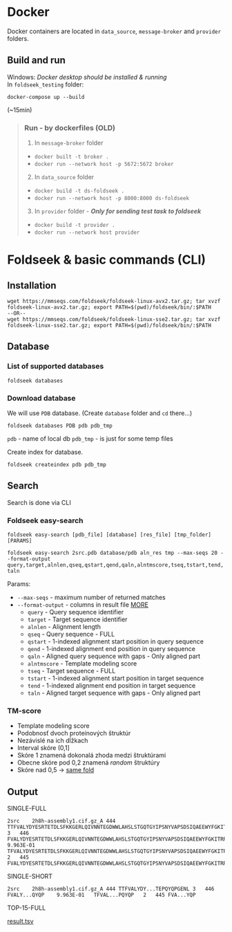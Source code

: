 # Docker

Docker containers are located in `data_source`, `message-broker` and `provider` folders.

## Build and run

Windows: *Docker desktop should be installed & running*  
In `foldseek_testing` folder:  

```
docker-compose up --build
``` 

(~15min)


> ### Run - by dockerfiles (OLD)
> 1. In `message-broker` folder
>   - `docker built -t broker .`
>   - `docker run --network host -p 5672:5672 broker`
> 2. In `data_source` folder
>   - `docker build -t ds-foldseek .`
>   - `docker run --network host -p 8000:8000 ds-foldseek`
> 3. In `provider` folder - ***Only for sending test task to foldseek***
>   - `docker build -t provider .`
>   - `docker run --network host provider`

# Foldseek & basic commands (CLI)

## Installation

```
wget https://mmseqs.com/foldseek/foldseek-linux-avx2.tar.gz; tar xvzf foldseek-linux-avx2.tar.gz; export PATH=$(pwd)/foldseek/bin/:$PATH
--OR--
wget https://mmseqs.com/foldseek/foldseek-linux-sse2.tar.gz; tar xvzf foldseek-linux-sse2.tar.gz; export PATH=$(pwd)/foldseek/bin/:$PATH
```

## Database

### List of supported databases

`foldseek databases`

### Download database

We will use `PDB` database. (Create `database` folder and `cd` there...)

`foldseek databases PDB pdb pdb_tmp`

`pdb` - name of local db
`pdb_tmp` - is just for some temp files

Create index for database.

`foldseek createindex pdb pdb_tmp`

## Search

Search is done via CLI

### Foldseek easy-search

`foldseek easy-search [pdb_file] [database] [res_file] [tmp_folder] [PARAMS]`  

`foldseek easy-search 2src.pdb database/pdb aln_res tmp --max-seqs 20 --format-output query,target,alnlen,qseq,qstart,qend,qaln,alntmscore,tseq,tstart,tend,taln`


Params:
- `--max-seqs` - maximum number of returned matches
- `--format-output` - columns in result file [MORE](https://github.com/soedinglab/MMseqs2/wiki#custom-alignment-format-with-convertalis)
  - `query` - Query sequence identifier
  - `target` - Target sequence identifier
  - `alnlen` - Alignment length
  - `qseq` - Query sequence - FULL
  - `qstart` - 1-indexed alignment start position in query sequence
  - `qend` - 1-indexed alignment end position in query sequence
  - `qaln` - Aligned query sequence with gaps - Only aligned part
  - `alntmscore` - Template modeling score
  - `tseq` - Target sequence - FULL
  - `tstart` - 1-indexed alignment start position in target sequence
  - `tend` - 1-indexed alignment end position in target sequence
  - `taln` - Aligned target sequence with gaps - Only aligned part

### TM-score

- Template modeling score
- Podobnosť dvoch proteínových štruktúr
- Nezávislé na ich dĺžkach
- Interval skóre (0,1]
- Skóre 1 znamená dokonalá zhoda medzi štruktúrami
- Obecne skóre pod 0,2 znamená *random* štruktúry
- Skóre nad 0,5 -> [same fold](https://pmc.ncbi.nlm.nih.gov/articles/PMC2913670/)

## Output

SINGLE-FULL
```
2src	2h8h-assembly1.cif.gz_A	444	TTFVALYDYESRTETDLSFKKGERLQIVNNTEGDWWLAHSLSTGQTGYIPSNYVAPSDSIQAEEWYFGKITRRESERLLLNAENPRGTFLVRESETTKGAYCLSVSDFDNAKGLNVKHYKIRKLDSGGFYITSRTQFNSLQQLVAYYSKHADGLCHRLTTVCPTSKPQTQGLAKDAWEIPRESLRLEVKLGQGCFGEVWMGTWNGTTRVAIKTLKPGTMSPEAFLQEAQVMKKLRHEKLVQLYAVVSEEPIYIVTEYMSKGSLLDFLKGETGKYLRLPQLVDMAAQIASGMAYVERMNYVHRDLRAANILVGENLVCKVADFGLARLIEDNEYTARQGAKFPIKWTAPEAALYGRFTIKSDVWSFGILLTELTTKGRVPYPGMVNREVLDQVERGYRMPCPPECPESLHDLMCQCWRKEPEERPTFEYLQAFLEDYFTSTEPQYQPGENL	3	446	FVALYDYESRTETDLSFKKGERLQIVNNTEGDWWLAHSLSTGQTGYIPSNYVAPSDSIQAEEWYFGKITRRESERLLLNAENPRGTFLVRESETTKGAYCLSVSDFDNAKGLNVKHYKIRKLDSGGFYITSRTQFNSLQQLVAYYSKHADGLCHRLTTVCPTSKPQTQGLAKDAWEIPRESLRLEVKLGQGCFGEVWMGTWNGTTRVAIKTLKPGTMSPEAFLQEAQVMKKLRHEKLVQLYAVVSEEPIYIVTEYMSKGSLLDFLKGETGKYLRLPQLVDMAAQIASGMAYVERMNYVHRDLRAANILVGENLVCKVADFGLARLIEDNEYTARQGAKFPIKWTAPEAALYGRFTIKSDVWSFGILLTELTTKGRVPYPGMVNREVLDQVERGYRMPCPPECPESLHDLMCQCWRKEPEERPTFEYLQAFLEDYFTSTEPQYQP	9.963E-01	TFVALYDYESRTETDLSFKKGERLQIVNNTEGDWWLAHSLSTGQTGYIPSNYVAPSDSIQAEEWYFGKITRRESERLLLNAENPRGTFLVRESETTKGAYCLSVSDFDNAKGLNVKHYKIRKLDSGGFYITSRTQFNSLQQLVAYYSKHADGLCHRLTTVCPTSKPQTQGLAKDAWEIPRESLRLEVKLGQGCFGEVWMGTWNGTTRVAIKTLKPGTMSPEAFLQEAQVMKKLRHEKLVQLYAVVSEEPIYIVTEYMSKGSLLDFLKGETGKYLRLPQLVDMAAQIASGMAYVERMNYVHRDLRAANILVGENLVCKVADFGLARLIEDNEYTARQGAKFPIKWTAPEAALYGRFTIKSDVWSFGILLTELTTKGRVPYPGMVNREVLDQVERGYRMPCPPECPESLHDLMCQCWRKEPEERPTFEYLQAFLEDYFTSTEPQYQP	2	445	FVALYDYESRTETDLSFKKGERLQIVNNTEGDWWLAHSLSTGQTGYIPSNYVAPSDSIQAEEWYFGKITRRESERLLLNAENPRGTFLVRESETTKGAYCLSVSDFDNAKGLNVKHYKIRKLDSGGFYITSRTQFNSLQQLVAYYSKHADGLCHRLTTVCPTSKPQTQGLAKDAWEIPRESLRLEVKLGQGCFGEVWMGTWNGTTRVAIKTLKPGTMSPEAFLQEAQVMKKLRHEKLVQLYAVVSEEPIYIVTEYMSKGSLLDFLKGETGKYLRLPQLVDMAAQIASGMAYVERMNYVHRDLRAANILVGENLVCKVADFGLARLIEDNEYTARQGAKFPIKWTAPEAALYGRFTIKSDVWSFGILLTELTTKGRVPYPGMVNREVLDQVERGYRMPCPPECPESLHDLMCQCWRKEPEERPTFEYLQAFLEDYFTSTEPQYQP
```

SINGLE-SHORT

```
2src	2h8h-assembly1.cif.gz_A	444	TTFVALYDY...TEPQYQPGENL	3	446	FVALY...QYQP	9.963E-01	TFVAL...PQYQP	2	445	FVA...YQP
```

TOP-15-FULL

[result.tsv](result.tsv)